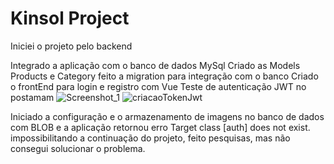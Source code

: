 # Kinsol Project

Iniciei o projeto pelo backend

Integrado a aplicação com o banco de dados MySql
Criado as Models Products e Category
feito a migration para integração com o banco
Criado o frontEnd para login e registro com Vue
Teste de autenticação JWT no postamam
![Screenshot_1](https://github.com/user-attachments/assets/402b6fef-269b-43e2-b058-6ef2e3ce5880)
![criacaoTokenJwt](https://github.com/user-attachments/assets/7c9a794c-8812-460f-abfa-07543d9e106c)


Iniciado a configuração e o armazenamento de imagens no banco de dados com BLOB e a aplicação retornou erro Target class [auth] does not exist. impossibilitando a continuação do projeto, feito pesquisas, mas não consegui solucionar o problema.

